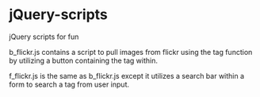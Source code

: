 # jQuery-scripts
jQuery scripts for fun

b_flickr.js contains a script to pull images from flickr using the tag function by utilizing a button containing the tag within.

f_flickr.js is the same as b_flickr.js except it utilizes a search bar within a form to search a tag from user input.
